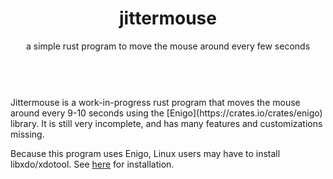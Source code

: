 <header>
<h1 align="center">jittermouse</h1>
<p align="center">a simple rust program to move the mouse around every few seconds</p>
</header>
<br />
Jittermouse is a work-in-progress rust program that moves the mouse around every 9-10 seconds using the [Enigo](https://crates.io/crates/enigo) library. It is still very incomplete, and has many features and customizations missing.

Because this program uses Enigo, Linux users may have to install libxdo/xdotool. See [here](https://github.com/enigo-rs/enigo#runtime-dependencies) for installation.
